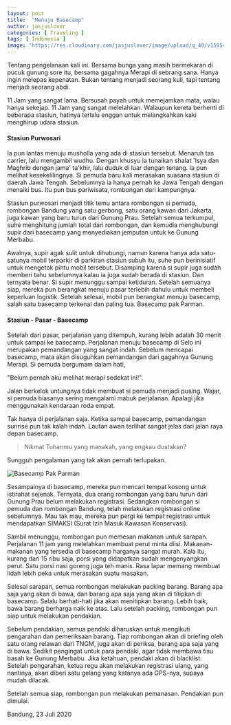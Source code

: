 ```yaml
---
layout: post
title:  "Menuju Basecamp"
author: jasjuslover
categories: [ Traveling ]
tags: [ Indonesia ]
image: "https://res.cloudinary.com/jasjuslover/image/upload/q_40/v1595477314/blog-husnikamal/merbabu_chxrel.jpg"
---
```


Tentang pengelanaan kali ini. Bersama bunga yang masih bermekaran di pucuk gunung sore itu, bersama gagahnya Merapi di sebrang sana. Hanya ingin melepas kepenatan. Bukan tentang menjadi seorang kuli, tapi tentang menjadi seorang abdi.

11 Jam yang sangat lama. Bersusah payah untuk memejamkan mata, walau hanya sekejap. 11 Jam yang sangat melelahkan. Walaupun kereta berhenti di beberapa stasiun, hatinya terlalu enggan untuk melangkahkan kaki menghirup udara stasiun.

#### Stasiun Purwosari
Ia pun lantas menuju musholla yang ada di stasiun tersebut. Menaruh tas carrier, lalu mengambil wudhu. Dengan khusyu ia tunaikan shalat 'Isya dan Maghrib dengan jama' ta'khir, lalu duduk di luar dengan tenang. Ia pun melihat kesekelilingnya. Si pemuda baru kali merasakan suasana stasiun di daerah Jawa Tengah. Sebelumnya ia hanya pernah ke Jawa Tengah dengan menaiki bus. Itu pun bus pariwisata, rombongan dari kampungnya.

Stasiun purwosari menjadi titik temu antara rombongan si pemuda, rombongan Bandung yang satu gerbong, satu orang kawan dari Jakarta, juga kawan yang baru turun dari Gunung Prau. Setelah semua terkumpul, suhe menghitung jumlah total dari rombongan, dan kemudia menghubungi supir dari basecamp yang menyediakan jemputan untuk ke Gunung Merbabu.

Awalnya, supir agak sulit untuk dihubungi, namun karena hanya ada satu-satunya mobil terparkir di parkiran stasiun subuh itu, suhe pun berinisiatif untuk mengetok pintu mobil tersebut. Disamping karena si supir juga sudah memberi tahu sebelumnya kalau ia juga sudah berada di stasiun. Dan ternyata benar. Si supir menunggu sampai ketiduran. Setelah semuanya siap, mereka pun berangkat menuju pasar terlebih dahulu untuk membeli keperluan logistik. Setelah selesai, mobil pun berangkat menuju basecamp, salah satu basecamp terkenal dan paling tua. Basecamp pak Parman.

#### Stasiun - Pasar - Basecamp
Setelah dari pasar, perjalanan yang ditempuh, kurang lebih adalah 30 menit untuk sampai ke basecamp. Perjalanan menuju basecamp di Selo ini merupakan pemandangan yang sangat indah. Sebelum mencapai basecamp, mata akan disuguhkan pemandangan dari gagahnya Gunung Merapi. Si pemuda bergumam dalam hati,

"Belum pernah aku melihat merapi sedekat ini!".

Jalan berkelok untungnya tidak membuat si pemuda menjadi pusing. Wajar, si pemuda biasanya sering mengalami mabuk perjalanan. Apalagi jika menggunakan kendaraan roda empat.

Tak hanya di perjalanan saja. Ketika sampai basecamp, pemandangan sunrise pun tak kalah indah. Lautan awan terlihat sangat jelas dari jalan raya depan basecamp.

> Nikmat Tuhanmu yang manakah, yang engkau dustakan?

Sungguh pengalaman yang tak akan pernah terlupakan.

![Basecamp Pak Parman](https://res.cloudinary.com/jasjuslover/image/upload/q_40/v1595477123/blog-husnikamal/Basecamp_Selo_Merbabu_Pak_Parman_hrr76l.jpg)

Sesampainya di basecamp, mereka pun mencari tempat kosong untuk istirahat sejenak. Ternyata, dua orang rombongan yang baru turun dari Gunung Prau belum melakukan registrasi. Sedangkan rombongan si pemuda dan rombongan Bandung, telah melakukan registrasi online sebelumnya. Mau tak mau, mereka pun pergi ke tempat registrasi untuk mendapatkan SIMAKSI (Surat Izin Masuk Kawasan Konservasi).

Sambil menunggu, rombongan pun memesan makanan untuk sarapan. Perjalanan 11 jam yang melelahkan membuat perut minta diisi. Makanan-makanan yang tersedia di basecamp harganya sangat murah. Kala itu, kurang dari 15 ribu saja, porsi yang didapatkan sudah mengenyangkan perut. Satu porsi nasi goreng juga teh manis. Rasa lapar memang membuat lidah lebih peka untuk merasakan suatu masakan.

Selesai sarapan, semua rombongan melakukan packing barang. Barang apa saja yang akan di bawa, dan barang apa saja yang akan di titipkan di basecamp. Selalu berhati-hati jika akan menitipkan barang. Lebih baik, bawa barang berharga naik ke atas. Lalu setelah packing, rombongan pun siap untuk melakukan pendakian.

Sebelum pendakian, semua pendaki diharuskan untuk mengikuti pengarahan dan pemeriksaan barang. Tiap rombongan akan di briefing oleh satu orang relawan dari TNGM, juga akan di periksa, barang apa saja yang di bawa. Sedikit pengingat untuk para pendaki, agar tidak membawa tisu basah ke Gunung Merbabu. Jika ketahuan, pendaki akan di blacklist. Setelah pengarahan, ketua regu akan melakukan registrasi ulang, yang nantinya, akan diberi satu gelang yang katanya ada GPS-nya, supaya mudah dilacak.

Setelah semua siap, rombongan pun melakukan pemanasan. Pendakian pun dimulai.

Bandung, 23 Juli 2020